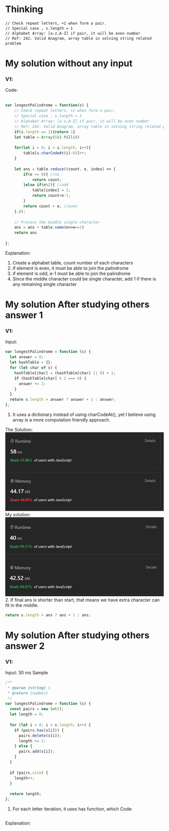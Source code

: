 # Thinking

    // Check repeat letters, +1 when form a pair.
    // Special case , s.length = 1
    // Alphabet Array: [a-z,A-Z] if pair, it will be even number
    // Ref: 242. Valid Anagram, array table in solving string related problem

# My solution without any input

### V1:
Code:
```js

var longestPalindrome = function(s) {
    // Check repeat letters, +1 when form a pair.
    // Special case , s.length = 1
    // Alphabet Array: [a-z,A-Z] if pair, it will be even number
    // Ref: 242. Valid Anagram, array table in solving string related problem
    if(s.length == 1){return 1}
    let table = Array(58).fill(0)

    for(let i = 0; i < s.length; i++){
        table[s.charCodeAt(i)-65]++;
    }

    let ans = table.reduce((count, e, index) => {
        if(e == 0){ //no
            return count;
        }else if(e%2){ //odd
            table[index] = 1;
            return count+e-1;
        }
        return count + e; //even
    },0);

    // Process the middle single character
    ans = ans + table.some(e=>e==1)
    return ans

};
```
Explanation:
1. Create a alphabet table, count number of each characters
2. if element is even, it must be able to join the palindrome
3. if element is odd, e-1 must be able to join the palindrome
4. Since the middle character could be single character, add 1 if there is any remaining single character
# My solution After studying others answer 1

### V1: 
Input:

```js
var longestPalindrome = function (s) {
  let answer = 0;
  let hashTable = {};
  for (let char of s) {
    hashTable[char] = (hashTable[char] || 0) + 1;
    if (hashTable[char] % 2 === 0) {
      answer += 2;
    }
  }
  return s.length > answer ? answer + 1 : answer;
};
```

1. It uses a dictionary instead of using charCodeAt(), yet I believe using array is a more computation friendly approach.

The Solution:
![](../../z.Images/Pasted%20image%2020231107195044.png)
My solution:
   ![](../../z.Images/Pasted%20image%2020231107194922.png)
2. 
If final ans is shorter than start, that means we have extra character can fit in the middle.
~~~js
return s.length > ans ? ans + 1 : ans;
~~~


# My solution After studying others answer 2

### V1: 
Input: 30 ms Sample
```js
/**
 * @param {string} s
 * @return {number}
 */
var longestPalindrome = function (s) {
  const pairs = new Set();
  let length = 0;

  for (let i = 0; i < s.length; i++) {
    if (pairs.has(s[i])) {
      pairs.delete(s[i]);
      length += 2;
    } else {
      pairs.add(s[i]);
    }
  }

  if (pairs.size) {
    length++;
  }

  return length;
};
```

1. For each letter iteration, it uses has function, which
Code:
```js

```
Explanation: